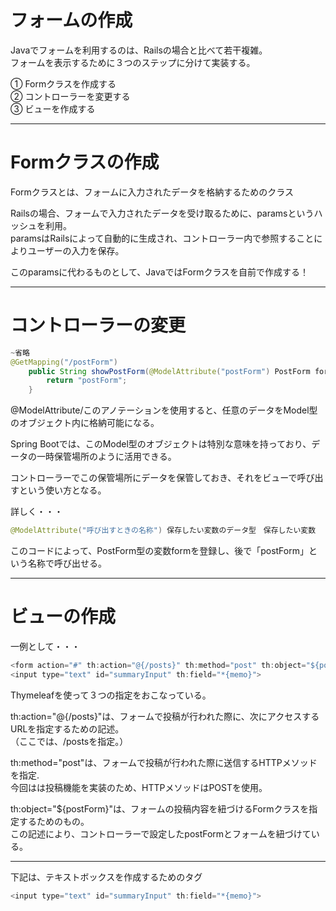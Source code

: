 # フォームの作成
Javaでフォームを利用するのは、Railsの場合と比べて若干複雑。   
フォームを表示するために３つのステップに分けて実装する。

① Formクラスを作成する   
② コントローラーを変更する   
③ ビューを作成する  

---

# Formクラスの作成
Formクラスとは、フォームに入力されたデータを格納するためのクラス

Railsの場合、フォームで入力されたデータを受け取るために、paramsというハッシュを利用。   
paramsはRailsによって自動的に生成され、コントローラー内で参照することによりユーザーの入力を保存。

このparamsに代わるものとして、JavaではFormクラスを自前で作成する！

---

# コントローラーの変更
```java
~省略
@GetMapping("/postForm")
    public String showPostForm(@ModelAttribute("postForm") PostForm form){
        return "postForm";
    }

```
@ModelAttribute/このアノテーションを使用すると、任意のデータをModel型のオブジェクト内に格納可能になる。

Spring Bootでは、このModel型のオブジェクトは特別な意味を持っており、データの一時保管場所のように活用できる。

コントローラーでこの保管場所にデータを保管しておき、それをビューで呼び出すという使い方となる。

詳しく・・・
```Java
@ModelAttribute("呼び出すときの名称") 保存したい変数のデータ型　保存したい変数
```
このコードによって、PostForm型の変数formを登録し、後で「postForm」という名称で呼び出せる。

---
# ビューの作成
一例として・・・
```java
<form action="#" th:action="@{/posts}" th:method="post" th:object="${postForm}">
<input type="text" id="summaryInput" th:field="*{memo}">
```
Thymeleafを使って３つの指定をおこなっている。

th:action="@{/posts}"は、フォームで投稿が行われた際に、次にアクセスするURLを指定するための記述。   
（ここでは、/postsを指定。）

th:method="post"は、フォームで投稿が行われた際に送信するHTTPメソッドを指定.   
今回はは投稿機能を実装のため、HTTPメソッドはPOSTを使用。

th:object="${postForm}"は、フォームの投稿内容を紐づけるFormクラスを指定するためのもの。   
この記述により、コントローラーで設定したpostFormとフォームを紐づけている。

---
下記は、テキストボックスを作成するためのタグ
```java
<input type="text" id="summaryInput" th:field="*{memo}">
```


